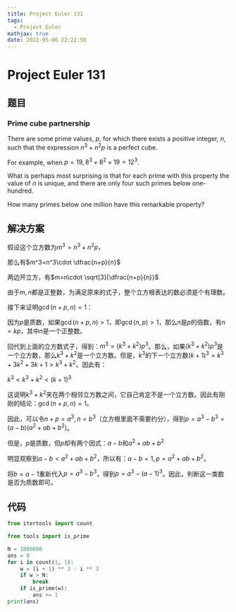 ```yaml
---
title: Project Euler 131
tags:
  - Project Euler
mathjax: true
date: 2022-05-06 22:22:50
---
```


<escape><!-- more --></escape>
    

# Project Euler 131
## 题目
### Prime cube partnership
There are some prime values, $p$, for which there exists a positive integer, $n$, such that the expression $n^3 + n^2p$ is a perfect cube.

For example, when $p = 19, 8^3 + 8^2×19 = 12^3$.

What is perhaps most surprising is that for each prime with this property the value of $n$ is unique, and there are only four such primes below one-hundred.

How many primes below one million have this remarkable property?


## 解决方案

假设这个立方数为$m^3=n^3+n^2p$，

那么有$m^3=n^3\cdot \dfrac{n+p}{n}$

两边开立方，有$m=n\cdot \sqrt[3]{\dfrac{n+p}{n}}$

由于$m,n$都是正整数，为满足原来的式子，整个立方根表达的数必须是个有理数。

接下来证明$\gcd(n+p,n)=1$：

因为$p$是质数，如果$\gcd(n+p,n)>1$，即$\gcd(n,p)>1$，那么$n$是$p$的倍数，有$n=kp$，其中$n$是一个正整数。

回代到上面的立方数式子，得到：$m^3=(k^3+k^2)p^3$。那么，如果$(k^3+k^2)p^3$是一个立方数，那么$k^3+k^2$是一个立方数。但是，$k^3$的下一个立方数$(k+1)^3=k^3+3k^2+3k+1>k^3+k^2$。因此有：

$k^3<k^3+k^2<(k+1)^3$

这说明$k^3+k^2$夹在两个相邻立方数之间，它自己肯定不是一个立方数。因此有刚刚的结论：$\gcd(n+p,n)=1$。

因此，可以令$n+p=a^3,n=b^3$（立方根里面不需要约分），得到$p=a^3-b^3=(a-b)(a^2+ab+b^2)$。

但是，$p$是质数，但$p$却有两个因式：$a-b$和$a^2+ab+b^2$

明显观察到$a-b<a^2+ab+b^2$，所以有：$a-b=1,p=a^2+ab+b^2$。

将$b=a-1$重新代入$p=a^3-b^3$，得到$p=a^3-(a-1)^3$。因此，判断这一类数是否为质数即可。


## 代码

```py
from itertools import count

from tools import is_prime

N = 1000000
ans = 0
for i in count(1, 1):
    w = (i + 1) ** 3 - i ** 3
    if w > N:
        break
    if is_prime(w):
        ans += 1
print(ans)
```
